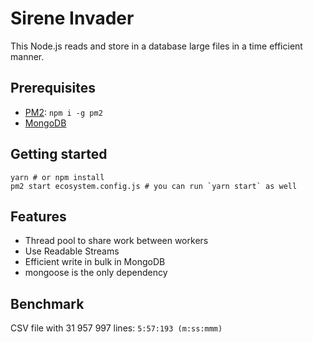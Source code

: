 # Sirene Invader

This Node.js reads and store in a database large files in a time efficient manner.

## Prerequisites

- [PM2](https://pm2.keymetrics.io/docs/usage/quick-start/): `npm i -g pm2`
- [MongoDB](https://docs.mongodb.com/manual/installation/)

## Getting started

```shell
yarn # or npm install
pm2 start ecosystem.config.js # you can run `yarn start` as well
```

## Features

- Thread pool to share work between workers
- Use Readable Streams
- Efficient write in bulk in MongoDB
- mongoose is the only dependency

## Benchmark

CSV file with 31 957 997 lines: `5:57:193 (m:ss:mmm)`
